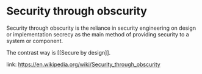# Security through obscurity

Security through obscurity is the reliance in security engineering on design or implementation secrecy as the main
method of providing security to a system or component.

The contrast way is [[Secure by design]].

link: https://en.wikipedia.org/wiki/Security_through_obscurity